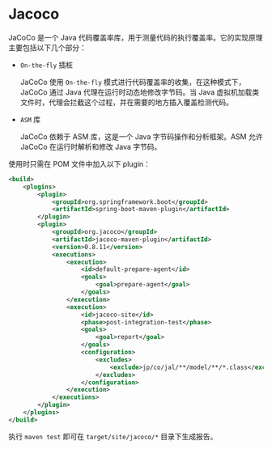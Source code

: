 # Jacoco

JaCoCo 是一个 Java 代码覆盖率库，用于测量代码的执行覆盖率。它的实现原理主要包括以下几个部分：

- `On-the-fly` 插桩

  JaCoCo 使用 `On-the-fly` 模式进行代码覆盖率的收集，在这种模式下，JaCoCo 通过 Java 代理在运行时动态地修改字节码。当 Java 虚拟机加载类文件时，代理会拦截这个过程，并在需要的地方插入覆盖检测代码。

- `ASM` 库

  JaCoCo 依赖于 ASM 库，这是一个 Java 字节码操作和分析框架。ASM 允许 JaCoCo 在运行时解析和修改 Java 字节码。

使用时只需在 POM 文件中加入以下 plugin：

```xml
<build>
    <plugins>
        <plugin>
            <groupId>org.springframework.boot</groupId>
            <artifactId>spring-boot-maven-plugin</artifactId>
        </plugin>
        <plugin>
            <groupId>org.jacoco</groupId>
            <artifactId>jacoco-maven-plugin</artifactId>
            <version>0.8.11</version>
            <executions>
                <execution>
                    <id>default-prepare-agent</id>
                    <goals>
                        <goal>prepare-agent</goal>
                    </goals>
                </execution>
                <execution>
                    <id>jacoco-site</id>
                    <phase>post-integration-test</phase>
                    <goals>
                        <goal>report</goal>
                    </goals>
                    <configuration>
                        <excludes>
                            <exclude>jp/co/jal/**/model/**/*.class</exclude>
                        </excludes>
                    </configuration>
                </execution>
            </executions>
        </plugin>
    </plugins>
</build>
```

执行 `maven test` 即可在 `target/site/jacoco/*` 目录下生成报告。